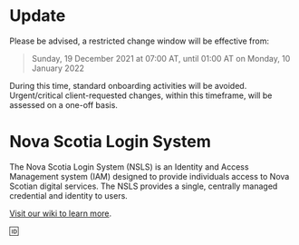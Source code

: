 # Update
Please be advised, a restricted change window will be effective from:

> Sunday, 19 December 2021 at 07:00 AT, until 01:00 AT on Monday, 10 January 2022

During this time, standard onboarding activities will be avoided. Urgent/critical client-requested changes, within this timeframe, will be assessed on a one-off basis.


# Nova Scotia Login System
The Nova Scotia Login System (NSLS) is an Identity and Access Management system (IAM) designed to provide individuals access to Nova Scotian digital services. The NSLS provides a single, centrally managed credential and identity to users.

[Visit our wiki to learn more](https://github.com/Digital-Platform-Services/Nova-Scotia-Login-Service/wiki).

🆔
